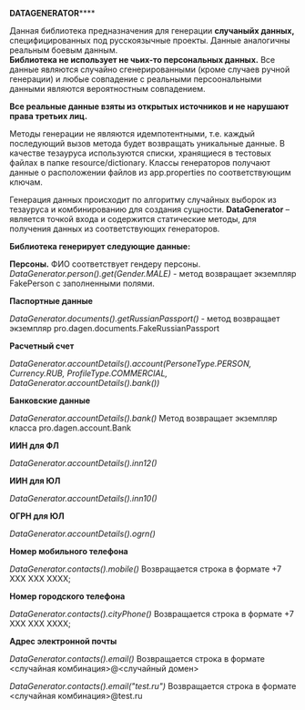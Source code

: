 **DATAGENERATOR******

Данная библиотека предназначения для генерации **случаныйх данных,** специфицированных под русскоязычные проекты. Данные аналогичны реальным боевым данным.  
**Библиотека не использует не чьих-то персональных данных.** Все данные являются случайно сгенерированными (кроме случаев ручной генерации) и любые совпадение с реальными персоональными данными являются вероятностным совпадением.

**Все реальные данные взяты из открытых источников и не нарушают права третьих лиц.**

Методы генерации не являются идемпотентными, т.е. каждый последующий вызов метода будет возвращать уникальные данные.
В качестве тезауруса используются списки, хранящиеся в тестовых файлах в папке resource/dictionary. Классы генераторов получают данные о расположении файлов из app.properties по соответствующим ключам.

Генерация данных происходит по алгоритму случайных выборок из тезауруса и комбинированию для создания сущности.
**DataGenerator** – является точкой входа и содержится статические методы, для получения данных из соответствующих генераторов.

**Библиотека генерирует следующие данные:**

**Персоны.** 
ФИО соответствует гендеру персоны. 
_DataGenerator.person().get(Gender.MALE)_ - метод возвращает экземпляр FakePerson с заполненными полями.

**Паспортные данные**

_DataGenerator.documents().getRussianPassport()_ - метод возвращает экземпляр pro.dagen.documents.FakeRussianPassport

**Расчетный счет**

_DataGenerator.accountDetails().account(PersoneType.PERSON, Currency.RUB, ProfileType.COMMERCIAL, DataGenerator.accountDetails().bank())_

**Банковские данные**

_DataGenerator.accountDetails().bank()_
Метод возвращает экземпляр класса pro.dagen.account.Bank

**ИИН для ФЛ**

_DataGenerator.accountDetails().inn12()_

**ИИН для ЮЛ**

_DataGenerator.accountDetails().inn10()_

**ОГРН для ЮЛ**

_DataGenerator.accountDetails().ogrn()_

**Номер мобильного телефона**

_DataGenerator.contacts().mobile()_
Возвращается строка в формате +7 XXX XXX XXXX;

**Номер городского телефона**

_DataGenerator.contacts().cityPhone()_
Возвращается строка в формате +7 XXX XXX XXXX;

**Адрес электронной почты**

_DataGenerator.contacts().email()_
Возвращается строка в формате <случайная комбинация>@<случайный домен>

_DataGenerator.contacts().email("test.ru")_
Возвращается строка в формате <случайная комбинация>@test.ru


